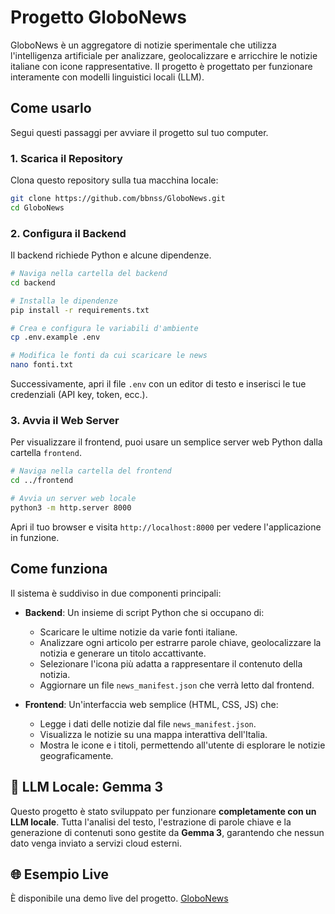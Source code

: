 # Progetto GloboNews 

GloboNews è un aggregatore di notizie sperimentale che utilizza l'intelligenza artificiale per analizzare, geolocalizzare e arricchire le notizie italiane con icone rappresentative. Il progetto è progettato per funzionare interamente con modelli linguistici locali (LLM).


## Come usarlo

Segui questi passaggi per avviare il progetto sul tuo computer.

### 1. Scarica il Repository

Clona questo repository sulla tua macchina locale:

```bash
git clone https://github.com/bbnss/GloboNews.git
cd GloboNews
```

### 2. Configura il Backend

Il backend richiede Python e alcune dipendenze.

```bash
# Naviga nella cartella del backend
cd backend

# Installa le dipendenze
pip install -r requirements.txt

# Crea e configura le variabili d'ambiente
cp .env.example .env

# Modifica le fonti da cui scaricare le news
nano fonti.txt
```

Successivamente, apri il file `.env` con un editor di testo e inserisci le tue credenziali (API key, token, ecc.).

### 3. Avvia il Web Server

Per visualizzare il frontend, puoi usare un semplice server web Python dalla cartella `frontend`.

```bash
# Naviga nella cartella del frontend
cd ../frontend

# Avvia un server web locale
python3 -m http.server 8000
```

Apri il tuo browser e visita `http://localhost:8000` per vedere l'applicazione in funzione.

## Come funziona

Il sistema è suddiviso in due componenti principali:

*   **Backend**: Un insieme di script Python che si occupano di:
    *   Scaricare le ultime notizie da varie fonti italiane.
    *   Analizzare ogni articolo per estrarre parole chiave, geolocalizzare la notizia e generare un titolo accattivante.
    *   Selezionare l'icona più adatta a rappresentare il contenuto della notizia.
    *   Aggiornare un file `news_manifest.json` che verrà letto dal frontend.

*   **Frontend**: Un'interfaccia web semplice (HTML, CSS, JS) che:
    *   Legge i dati delle notizie dal file `news_manifest.json`.
    *   Visualizza le notizie su una mappa interattiva dell'Italia.
    *   Mostra le icone e i titoli, permettendo all'utente di esplorare le notizie geograficamente.

## 🤖 LLM Locale: Gemma 3

Questo progetto è stato sviluppato per funzionare **completamente con un LLM locale**. Tutta l'analisi del testo, l'estrazione di parole chiave e la generazione di contenuti sono gestite da **Gemma 3**, garantendo che nessun dato venga inviato a servizi cloud esterni.

## 🌐 Esempio Live

È disponibile una demo live del progetto.
[GloboNews](https://bbnss.github.io/GloboNews/)

